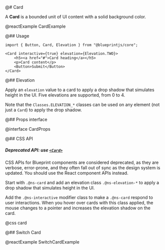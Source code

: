 @# Card

A __Card__ is a bounded unit of UI content with a solid background color.

@reactExample CardExample

@## Usage

```tsx
import { Button, Card, Elevation } from "@blueprintjs/core";

<Card interactive={true} elevation={Elevation.TWO}>
    <h5><a href="#">Card heading</a></h5>
    <p>Card content</p>
    <Button>Submit</Button>
</Card>
```

@## Elevation

Apply an `elevation` value to a card to apply a drop shadow that simulates height in the UI.
Five elevations are supported, from 0 to 4.

Note that the `Classes.ELEVATION_*` classes can be used on any element (not just a `Card`) to apply the drop shadow.

@## Props interface

@interface CardProps

@## CSS API

<div class="@ns-callout @ns-intent-warning @ns-icon-warning-sign @ns-callout-has-body-content">
    <h5 class="@ns-heading">

Deprecated API: use [`<Card>`](#core/components/card)
</h5>

CSS APIs for Blueprint components are considered deprecated, as they are verbose, error-prone, and they
often fall out of sync as the design system is updated. You should use the React component APIs instead.

</div>


Start with `.@ns-card` and add an elevation class `.@ns-elevation-*` to apply a drop shadow that simulates height in
the UI.

Add the `.@ns-interactive` modifier class to make a `.@ns-card` respond to user interactions. When you hover over cards
with this class applied, the mouse changes to a pointer and increases the elevation shadow on the card.

@css card

@## Switch Card

@reactExample SwitchCardExample
